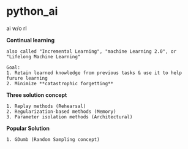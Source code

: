 # python_ai
ai w/o rl


**Continual learning**

    also called "Incremental Learning", "machine Learning 2.0", or "Lifelong Machine Learning"

    Goal:
    1. Retain learned knowledge from previous tasks & use it to help furure learning 
    2. Minimize **catastrophic forgetting**


**Three solution concept**

    1. Replay methods (Rehearsal)
    2. Regularization-based methods (Memory)
    3. Parameter isolation methods (Architectural)


**Popular Solution**

    1. GDumb (Random Sampling concept)
